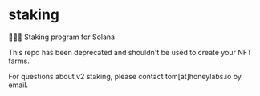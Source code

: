 # staking
🧙🏻‍♂️ Staking program for Solana


This repo has been deprecated and shouldn't be used to create your NFT farms. 

For questions about v2 staking, please contact tom[at]honeylabs.io by email.
